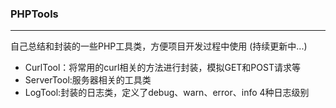 ### PHPTools
*****
自己总结和封装的一些PHP工具类，方便项目开发过程中使用 (持续更新中...)
+ CurlTool：将常用的curl相关的方法进行封装，模拟GET和POST请求等
+ ServerTool:服务器相关的工具类
+ LogTool:封装的日志类，定义了debug、warn、error、info 4种日志级别

